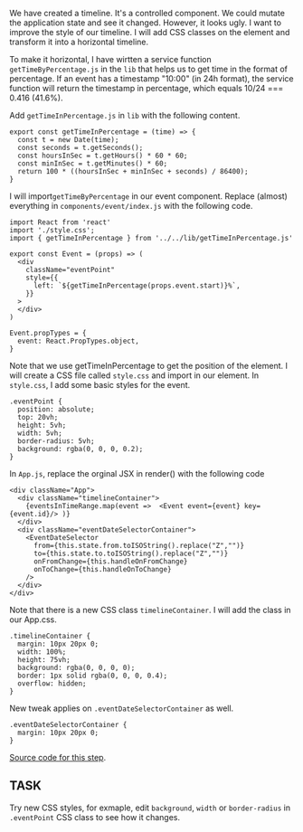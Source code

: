 We have created a timeline. It's a controlled component. We could mutate the application state and see it changed. However, it looks ugly. I want to improve the style of our timeline. I will add CSS classes on the element and transform it into a horizontal timeline.

To make it horizontal, I have wirtten a service function `getTimeByPercentage.js` in the `lib` that helps us to get time in the format of percentage. If an event has a timestamp "10:00" (in 24h format), the service function will return the timestamp in percentage, which equals 10/24 === 0.416 (41.6%).

Add `getTimeInPercentage.js` in `lib` with the following content.
```
export const getTimeInPercentage = (time) => {
  const t = new Date(time);
  const seconds = t.getSeconds();
  const hoursInSec = t.getHours() * 60 * 60;
  const minInSec = t.getMinutes() * 60;
  return 100 * ((hoursInSec + minInSec + seconds) / 86400);
}
```

I will import`getTimeByPercentage` in our event component.
Replace (almost) everything in `components/event/index.js` with the following code.

```
import React from 'react'
import './style.css';
import { getTimeInPercentage } from '../../lib/getTimeInPercentage.js'

export const Event = (props) => (
  <div
    className="eventPoint"
    style={{
      left: `${getTimeInPercentage(props.event.start)}%`,
    }}
  >
  </div>
)

Event.propTypes = {
  event: React.PropTypes.object,
}
```

Note that we use getTimeInPercentage to get the position of the element. I will create a CSS file called `style.css` and import in our element. In `style.css`, I add some basic styles for the event.
```
.eventPoint {
  position: absolute;
  top: 20vh;
  height: 5vh;
  width: 5vh;
  border-radius: 5vh;
  background: rgba(0, 0, 0, 0.2);
}
```

In `App.js`, replace the orginal JSX in render() with the following code
```
<div className="App">
  <div className="timelineContainer">
    {eventsInTimeRange.map(event =>  <Event event={event} key={event.id}/> )}
  </div>
  <div className="eventDateSelectorContainer">
    <EventDateSelector
      from={this.state.from.toISOString().replace("Z","")}
      to={this.state.to.toISOString().replace("Z","")}
      onFromChange={this.handleOnFromChange}
      onToChange={this.handleOnToChange}
    />
  </div>
</div>
```
Note that there is a new CSS class `timelineContainer`. I will add the class in our App.css.
```
.timelineContainer {
  margin: 10px 20px 0;
  width: 100%;
  height: 75vh;
  background: rgba(0, 0, 0, 0);
  border: 1px solid rgba(0, 0, 0, 0.4);
  overflow: hidden;
}
```
New tweak applies on `.eventDateSelectorContainer` as well.
```
.eventDateSelectorContainer {
  margin: 10px 20px 0;
}
```

[Source code for this step](https://github.com/sysrep/time-viz/commit/c7d91477a4234720488d7c537f6dee072acc0726).

## TASK

Try new CSS styles, for exmaple, edit `background`, `width` or `border-radius` in `.eventPoint` CSS class to see how it changes.

